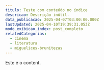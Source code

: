 ```yaml
---
titulo: Teste com conteúdo no índice
descricao: Descrição inútil.
data_publicacao: 2025-04-07T03:00:00.000Z
lastUpdated: 2025-04-10T19:39:31.053Z
modo_exibicao_index: post_completo
relatedCategorias:
  - cinema
  - literatura
  - miguelices-brunitezas
---
```


Este é o content.
